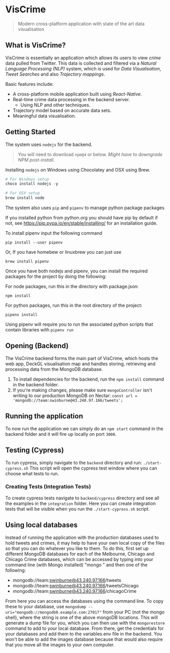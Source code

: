 # VisCrime

> Modern cross-platform application with state of the art data visualisation

## What is VisCrime?

VisCrime is essentially an application which allows its users to view *crime* data pulled from Twitter.
This data is collected and filtered via a *Natural Language Processing (NLP)* system, which is used for *Data Visualisation*,
*Tweet Searches* and also *Trajectory mappings*.

Basic features include:
- A cross-platform mobile application built using *React-Native*.
- Real-time crime data processing in the backend server.
  - Using NLP and other techniques.
- Trajectory model based on accurate data sets.
- Meaningful data visualisation.

## Getting Started

The system uses `nodejs` for the backend.
> You will need to download `npm@4` or below. *Might have to downgrade NPM post-install.*

Installing `nodejs` on Windows using Chocolatey and OSX using Brew.
```powershell
# For Windows setup
choco install nodejs -y

# For OSX setup
brew install node
```

The system also uses `pip` and `pipenv` to manage python package packages

If you installed python from python.org you should have pip by default if not,
see https://pip.pypa.io/en/stable/installing/ for an installation guide.

To install pipenv input the following command 
```
pip install --user pipenv
```

Or, If you have homebew or linuxbrew you can just use 
```
brew install pipenv
```

Once you have both nodejs and pipenv, you can install the required packages for the project by doing the following:

For node packages, run this in the directory with package.json: 
```
npm install 
```

For python packages, run this in the root directory of the project:
```
pipenv install
```

Using pipenv will require you to run the associated python scripts that contain libraries with `pipenv run`

## Opening (Backend)

The VisCrime backend forms the main part of VisCrime, which hosts the web app, DeckGL visualisation map and handles storing, retrieving and processing data from the MongoDB database. 

1. To install dependencies for the backend, run the `npm install` command in the backend folder.
2. If you're making changes, please make sure `mongoController` isn't writing to our production MongoDB on Nectar:
`const url = 'mongodb://team:swinburne@43.240.97.166/tweets';`

## Running the application

To now run the application we can simply do an `npm start` command in the backend folder and it will fire up locally on port `3000`.

## Testing (Cypress)

To run cypress, simply navigate to the `backend` directory and run: 
`./start-cypress.sh`
This script will open the cypress test window where you can choose what tests to run.

### Creating Tests (Integration Tests)

To create cypress tests navigate to `backend/cypress` directory and see all the examples in the `integration` folder.
Here you can create integration tests that will be visible when you run the `./start-cypress.sh` script.

## Using local databases

Instead of running the application with the production databases used to hold tweets and crimes, it may help to have your own local copy of the files so that you can do whatever you like to them. To do this, first set up different MongoDB databases for each of the Melbourne, Chicago and Chicago Crime databases, which can be accessed by typing into your command line (with Mongo installed) "mongo " and then one of the following:

- mongodb://team:swinburne@43.240.97.166/tweets
- mongodb://team:swinburne@43.240.97.166/tweetsChicago
- mongodb://team:swinburne@43.240.97.166/chicagoCrime

From here you can access the databases using the command line. To copy these to your database, use
`mongodump --uri="mongodb://mongodb0.example.com:27017"` from your PC (not the mongo shell), where the string is one of the above mongoDB locations. This will generate a dump file for you, which you can then use with the `mongorestore` command to add to your local database. From there, get the credentials for your databases and add them to the variables.env file in the backend. You won't be able to add the images database because that would also require that you move all the images to your own computer.